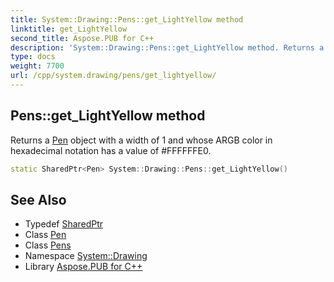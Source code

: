 ```yaml
---
title: System::Drawing::Pens::get_LightYellow method
linktitle: get_LightYellow
second_title: Aspose.PUB for C++
description: 'System::Drawing::Pens::get_LightYellow method. Returns a Pen object with a width of 1 and whose ARGB color in hexadecimal notation has a value of #FFFFFFE0 in C++.'
type: docs
weight: 7700
url: /cpp/system.drawing/pens/get_lightyellow/
---
```

## Pens::get_LightYellow method


Returns a [Pen](../../pen/) object with a width of 1 and whose ARGB color in hexadecimal notation has a value of #FFFFFFE0.

```cpp
static SharedPtr<Pen> System::Drawing::Pens::get_LightYellow()
```

## See Also

* Typedef [SharedPtr](../../../system/sharedptr/)
* Class [Pen](../../pen/)
* Class [Pens](../)
* Namespace [System::Drawing](../../)
* Library [Aspose.PUB for C++](../../../)
